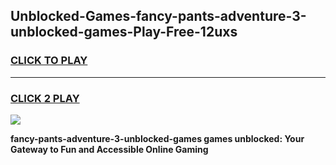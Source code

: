 
## Unblocked-Games-fancy-pants-adventure-3-unblocked-games-Play-Free-12uxs
<h3>
<a href="https://premium76.site?title=fancy-pants-adventure-3-unblocked-games&ref=20A">CLICK TO PLAY</a></h3>
<hr>

<h3>
<a href="https://premium76.site?title=fancy-pants-adventure-3-unblocked-games&ref=20A">CLICK 2 PLAY</a>
  
</h3>

<a href="https://premium76.site?title=fancy-pants-adventure-3-unblocked-games&ref=20A"><img src="https://clearcache.store/games.png"></a>


**fancy-pants-adventure-3-unblocked-games games unblocked: Your Gateway to Fun and Accessible Online Gaming**
